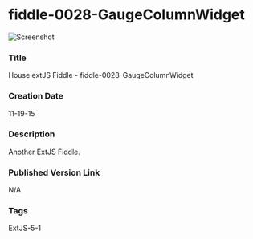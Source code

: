 fiddle-0028-GaugeColumnWidget
======

![Screenshot](screenshot.png)

### Title

House extJS Fiddle - fiddle-0028-GaugeColumnWidget


### Creation Date

11-19-15


### Description

Another ExtJS Fiddle. 


### Published Version Link

N/A


### Tags

ExtJS-5-1
